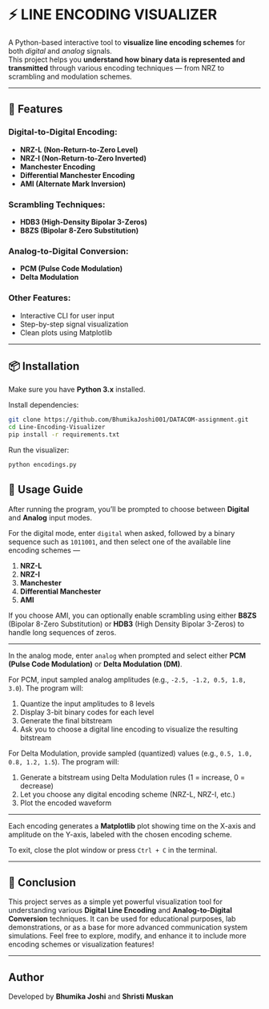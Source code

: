 # ⚡ LINE ENCODING VISUALIZER

A Python-based interactive tool to **visualize line encoding schemes** for both *digital* and *analog* signals.  
This project helps you **understand how binary data is represented and transmitted** through various encoding techniques — from NRZ to scrambling and modulation schemes.

---

## 🧩 Features

### Digital-to-Digital Encoding:
- **NRZ-L (Non-Return-to-Zero Level)**
- **NRZ-I (Non-Return-to-Zero Inverted)**
- **Manchester Encoding**
- **Differential Manchester Encoding**
- **AMI (Alternate Mark Inversion)**

### Scrambling Techniques:
- **HDB3 (High-Density Bipolar 3-Zeros)**
- **B8ZS (Bipolar 8-Zero Substitution)**

### Analog-to-Digital Conversion:
- **PCM (Pulse Code Modulation)**
- **Delta Modulation**

### Other Features:
- Interactive CLI for user input  
- Step-by-step signal visualization
- Clean plots using Matplotlib  

---

## 📦 Installation

Make sure you have **Python 3.x** installed.

Install dependencies:
```bash
git clone https://github.com/BhumikaJoshi001/DATACOM-assignment.git
cd Line-Encoding-Visualizer
pip install -r requirements.txt
```
Run the visualizer:
```bash
python encodings.py
```
## 🚀 Usage Guide

After running the program, you’ll be prompted to choose between **Digital** and **Analog** input modes.

For the digital mode, enter `digital` when asked, followed by a binary sequence such as `1011001`, and then select one of the available line encoding schemes — 
1. **NRZ-L**
2. **NRZ-I**
3. **Manchester**
4. **Differential Manchester**
5. **AMI**

If you choose AMI, you can optionally enable scrambling using either **B8ZS** (Bipolar 8-Zero Substitution) or **HDB3** (High Density Bipolar 3-Zeros) to handle long sequences of zeros. 

---

In the analog mode, enter `analog` when prompted and select either **PCM (Pulse Code Modulation)** or **Delta Modulation (DM)**. 

For PCM, input sampled analog amplitudes (e.g., `-2.5, -1.2, 0.5, 1.8, 3.0`). The program will:
1. Quantize the input amplitudes to 8 levels  
2. Display 3-bit binary codes for each level  
3. Generate the final bitstream  
4. Ask you to choose a digital line encoding to visualize the resulting bitstream

For Delta Modulation, provide sampled (quantized) values (e.g., `0.5, 1.0, 0.8, 1.2, 1.5`). The program will:
1. Generate a bitstream using Delta Modulation rules (1 = increase, 0 = decrease)
2. Let you choose any digital encoding scheme (NRZ-L, NRZ-I, etc.)
3. Plot the encoded waveform

---

Each encoding generates a **Matplotlib** plot showing time on the X-axis and amplitude on the Y-axis, labeled with the chosen encoding scheme. 

To exit, close the plot window or press `Ctrl + C` in the terminal.

---

## 🧩 Conclusion

This project serves as a simple yet powerful visualization tool for understanding various **Digital Line Encoding** and **Analog-to-Digital Conversion** techniques. It can be used for educational purposes, lab demonstrations, or as a base for more advanced communication system simulations. Feel free to explore, modify, and enhance it to include more encoding schemes or visualization features!

---

## Author

Developed by **Bhumika Joshi** and **Shristi Muskan**  
